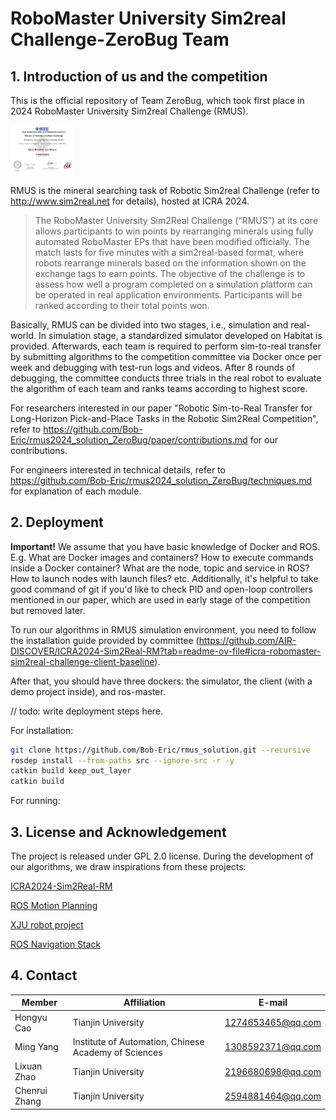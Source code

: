 # RoboMaster University Sim2real Challenge-ZeroBug Team

## 1. Introduction of us and the competition

This is the official repository of Team ZeroBug, which took first place in 2024 RoboMaster University Sim2real Challenge (RMUS).

<img src="./figure/first_place_ZeroBug.png" alt="certificate" style="zoom:10%;">

RMUS is the mineral searching task of Robotic Sim2real Challenge (refer to http://www.sim2real.net for details), hosted at ICRA 2024.

> The RoboMaster University Sim2Real Challenge (“RMUS”) at its core allows participants to win points by rearranging minerals using fully automated RoboMaster EPs that have been modified officially. The match lasts for five minutes with a sim2real-based format, where robots rearrange minerals based on the information shown on the exchange tags to earn points. The objective of the challenge is to assess how well a program completed on a simulation platform can be operated in real application environments. Participants will be ranked according to their total points won.

Basically, RMUS can be divided into two stages, i.e., simulation and real-world. In simulation stage, a standardized simulator developed on Habitat is provided. Afterwards, each team is required to perform sim-to-real transfer by submitting algorithms to the competition committee via Docker once per week and debugging with test-run logs and videos. After 8 rounds of debugging, the committee conducts three trials in the real robot to evaluate the algorithm of each team and ranks teams according to highest score.

For researchers interested in our paper "Robotic Sim-to-Real Transfer for Long-Horizon Pick-and-Place Tasks in the Robotic Sim2Real Competition", refer to https://github.com/Bob-Eric/rmus2024_solution_ZeroBug/paper/contributions.md for our contributions.

For engineers interested in technical details, refer to https://github.com/Bob-Eric/rmus2024_solution_ZeroBug/techniques.md for explanation of each module.

## 2. Deployment

**Important!** We assume that you have basic knowledge of Docker and ROS. E.g. What are Docker images and containers? How to execute commands inside a Docker container? What are the node, topic and service in ROS? How to launch nodes with launch files? etc. Additionally, it's helpful to take good command of git if you'd like to check PID and open-loop controllers mentioned in our paper, which are used in early stage of the competition but removed later.

To run our algorithms in RMUS simulation environment, you need to follow the installation guide provided by committee (https://github.com/AIR-DISCOVER/ICRA2024-Sim2Real-RM?tab=readme-ov-file#icra-robomaster-sim2real-challenge-client-baseline).

After that, you should have three dockers: the simulator, the client (with a demo project inside), and ros-master.

// todo: write deployment steps here.

For installation:

```bash
git clone https://github.com/Bob-Eric/rmus_solution.git --recursive
rosdep install --from-paths src --ignore-src -r -y
catkin build keep_out_layer
catkin build
```

For running: 

## 3. License and Acknowledgement

The project is released under GPL 2.0 license. During the development of our algorithms, we draw inspirations from these projects:

[ICRA2024-Sim2Real-RM](https://github.com/AIR-DISCOVER/ICRA2024-Sim2Real-RM.git)

[ROS Motion Planning](https://github.com/ai-winter/ros_motion_planning)

[XJU robot project](https://github.com/Mr-Tony921/xju-robot.git)

[ROS Navigation Stack](https://github.com/ros-planning/navigation.git)

## 4. Contact

| Member        | Affiliation                                          | E-mail            |
| ------------- | ---------------------------------------------------- | ----------------- |
| Hongyu Cao    | Tianjin University                                   | 1274653465@qq.com |
| Ming Yang     | Institute of Automation, Chinese Academy of Sciences | 1308592371@qq.com |
| Lixuan Zhao   | Tianjin University                                   | 2196680698@qq.com |
| Chenrui Zhang | Tianjin University                                   | 2594881464@qq.com |

